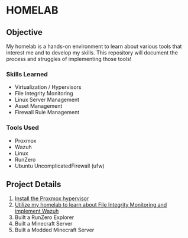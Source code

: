 # HOMELAB

## Objective
My homelab is a hands-on environment to learn about various tools that interest me and to develop my skills. This repository will document the process and struggles of implementing those tools!

### Skills Learned
- Virtualization / Hypervisors
- File Integrity Monitoring
- Linux Server Management
- Asset Management
- Firewall Rule Management

### Tools Used
- Proxmox
- Wazuh
- Linux
- RunZero
- Ubuntu UncomplicatedFirewall (ufw)

## Project Details
1. [Install the Proxmox hypervisor](Project-Files/Virtualization.md)
2. [Utilize my homelab to learn about File Integrity Monitoring and implement Wazuh](Project-Files/Wazuh.md)
3. Built a RunZero Explorer
4. Built a Minecraft Server
5. Built a Modded Minecraft Server
